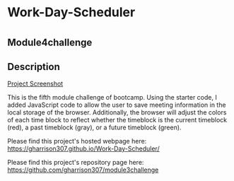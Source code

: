 # Work-Day-Scheduler

#

# <Module4challenge>

## Module4challenge

## Description

[Project Screenshot](./assets/READMEJPEG.JPG)

This is the fifth module challenge of bootcamp. Using the starter code, I added JavaScript code to allow the user to save meeting information in the local storage of the browser. Additionally, the browser will adjust the colors of each time block to reflect whether the timeblock is the current timeblock (red), a past timeblock (gray), or a future timeblock (green).

Please find this project's hosted webpage here: https://gharrison307.github.io/Work-Day-Scheduler/

Please find this project's repository page here: https://github.com/gharrison307/module3challenge
